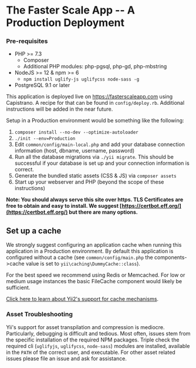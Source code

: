 # The Faster Scale App -- A Production Deployment

### Pre-requisites
* PHP >= 7.3
  * Composer
  * Additional PHP modules: php-pgsql, php-gd, php-mbstring
* NodeJS >= 12 & npm >= 6
  * ```npm install uglify-js uglifycss node-sass -g```
* PostgreSQL 9.1 or later

This application is deployed live on https://fasterscaleapp.com using Capistrano. A recipe for that can be found in ```config/deploy.rb```. Additional instructions will be added in the near future.

Setup in a Production environment would be something like the following:  
1. ```composer install --no-dev --optimize-autoloader```  
1. ```./init --env=Production```  
1. Edit ```common/config/main-local.php``` and add your database connection information (host, dbname, username, password)  
1. Run all the database migrations via ```./yii migrate```. This should be successful if your database is set up and your connection information is correct.   
1. Generate the bundled static assets (CSS & JS) via ```composer assets```  
1. Start up your webserver and PHP (beyond the scope of these instructions)  

**Note: You should always serve this site over https. TLS Certificates are free to obtain and easy to install. We suggest [https://certbot.eff.org/](https://certbot.eff.org/) but there are many options.**

## Set up a cache
We strongly suggest configuring an application cache when running this application in a Production environment. By default this application is configured without a cache (see ```common/config/main.php``` the components->cache value is set to ```yii\caching\DummyCache::class```).

For the best speed we recommend using Redis or Memcached. For low or medium usage instances the basic FileCache component would likely be sufficient.

[Click here to learn about Yii2's support for cache mechanisms](https://www.yiiframework.com/doc/guide/2.0/en/caching-data#supported-cache-storage).

### Asset Troubleshooting
Yii's support for asset transpilation and compression is mediocre. Particularly, debugging is difficult and tedious. Most often, issues stem from the specific installation of the required NPM packages. Triple check the required cli (```uglifyjs```, ```uglifycss```, ```node-sass```) modules are installed, available in the ```PATH``` of the correct user, and executable. For other asset related issues please file an issue and ask for assistance.
